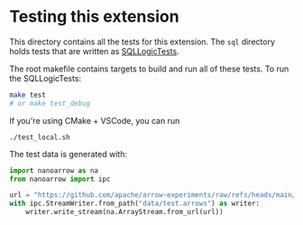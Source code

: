 # Testing this extension

This directory contains all the tests for this extension. The `sql` directory holds tests that are written as [SQLLogicTests](https://duckdb.org/dev/sqllogictest/intro.html).

The root makefile contains targets to build and run all of these tests. To run the SQLLogicTests:

```bash
make test
# or make test_debug
```

If you're using CMake + VSCode, you can run

``` shell
./test_local.sh
```

The test data is generated with:

```python
import nanoarrow as na
from nanoarrow import ipc

url = "https://github.com/apache/arrow-experiments/raw/refs/heads/main/data/arrow-commits/arrow-commits.arrows"
with ipc.StreamWriter.from_path("data/test.arrows") as writer:
    writer.write_stream(na.ArrayStream.from_url(url))
```
